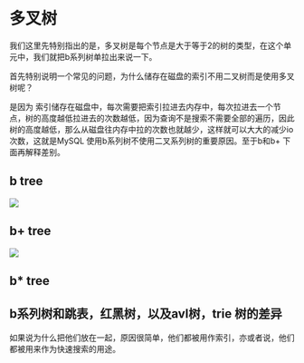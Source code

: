 # 多叉树
我们这里先特别指出的是，多叉树是每个节点是大于等于2的树的类型，在这个单元中，我们就把b系列树单拉出来说一下。

首先特别说明一个常见的问题，为什么储存在磁盘的索引不用二叉树而是使用多叉树呢？

是因为 索引储存在磁盘中，每次需要把索引拉进去内存中，每次拉进去一个节点，树的高度越低拉进去的次数越低，因为查询不是搜索不需要全部的遍历，因此 树的高度越低，那么从磁盘往内存中拉的次数也就越少，这样就可以大大的减少io次数，这就是MySQL 使用b系列树不使用二叉系列树的重要原因。至于b和b+ 下面再解释差别。

## b tree

![](https://gitee.com/shgopher/img/raw/master/btree.png)
## b+ tree

![](https://gitee.com/shgopher/img/raw/master/b+tree.png)
## b* tree
## b系列树和跳表，红黑树，以及avl树，trie 树的差异

如果说为什么把他们放在一起，原因很简单，他们都被用作索引，亦或者说，他们都被用来作为快速搜索的用途。


